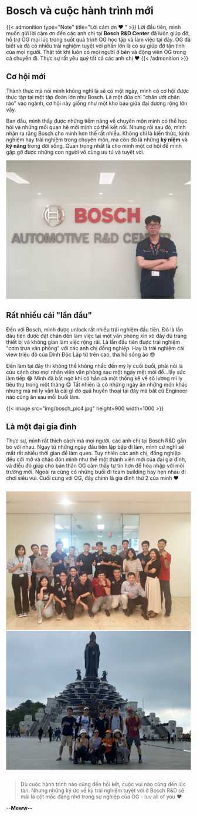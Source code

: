 # Bosch và cuộc hành trình mới


<!--more-->

{{< admonition type="Note" title="Lời cảm ơn ❤️ " >}}
Lời đầu tiên, mình muốn gửi lời cảm ơn đến các anh chị tại **Bosch R&D Center** đã luôn giúp đỡ, hỗ trợ OG mọi lúc trong suốt
quá trình OG học tập và làm việc tại đây. OG đã biết và đã có nhiều trải nghiệm tuyệt vời phần lớn là có sự giúp đỡ tận tình của mọi người. Thật tốt khi luôn có mọi người
ở bên và động viên OG trong cả chuyến đi. Thực sự rất yêu quý tất cả các anh chị :heart:
{{< /admonition >}}

## Cơ hội mới
Thành thực mà nói mình không nghĩ là sẽ có một ngày, mình có cơ hội được thực tập tại một tập đoàn lớn như Bosch. Là một đứa chỉ
"chân ướt chân ráo" vào ngành, cơ hội này giống như một kho báu giữa đại dương rộng lớn vậy.

Ban đầu, mình thấy được những tiềm năng về chuyên môn
mình có thể học hỏi và những mối quan hệ mới mình có thể kết nối. Nhưng rồi sau đó, mình nhận ra rằng Bosch cho mình hơn thế rất nhiều. Không chỉ là kiến thức, kinh nghiệm hay trải nghiệm trong chuyên môn, mà 
còn đó là những **kỷ niệm** và **kỹ năng** trong đời sống. Quan trọng nhất là cho mình một cơ hội để mình gặp gỡ được những con người vô cùng ưu tú và tuyệt vời.

![Bosch](img/bosch_pic1.jpg)

## Rất nhiều cái "lần đầu"
Đến với Bosch, mình được unlock rất nhiều trải nghiệm đầu tiên. Đó là lần đầu tiên được đặt chân đến làm việc tại một văn phòng xìn xò đầy đủ trang thiết bị
và không gian làm việc rộng rãi. Là lần đầu tiên được trải nghiệm "cơm trưa văn phòng" với các anh chị đồng nghiệp. Hay là trải nghiệm cái view triệu đô của Dinh Độc Lập từ trên cao, tha hồ sống ảo :sunglasses:

Đến làm tại đây thì không thể không nhắc đến mỳ ly cuối buổi, phải nói là cứu cánh cho mọi nhân viên văn phòng sau một ngày mệt mỏi để...lấy sức làm tiếp :joy: Mình đã bất ngờ khi có hẳn cả một thống kê về số lượng
mì ly tiêu thụ trong một tháng :yum: Tất nhiên là có những ngày ăn những món khác nhưng mà mì ly vẫn là cái gì đó quá huyền thoại tại đây mà bất cứ Engineer nào cũng ăn sau mỗi buổi làm.

<!-- ![Bosch](img/bosch_pic4.jpg) -->
{{< image src="img/bosch_pic4.jpg" height=900 width=1000 >}}

## Là một đại gia đình
Thực sự, mình rất thích cách mà mọi người, các anh chị tại Bosch R&D gắn bó với nhau. Ngay từ những ngày đầu tiên lập bập đi làm, mình cứ nghĩ sẽ mất rất nhiều thời gian để làm quen. Tuy nhiên các anh chị, đồng nghiệp đều cởi mở và chào đón mình như thể một thành viên mới của đại gia đình, và điều đó giúp cho bản thân OG cảm thấy tự tin hơn để hòa nhập với môi trường mới. Ngoài ra cũng có những buổi đi team building hay hẹn nhau đi chơi siêu vui. Cuối cùng với OG, đây chính là gia đình thứ 2 của mình :heart:


<div style="display: flex; justify-content: space-between;">

![bosch](img/bosch_family.jpg)
![bosch](img/bosch_pic3.jpg)

</div>

> Dù cuộc hành trình nào cũng đến hồi kết, cuộc vui nào cũng đến lúc tàn. Nhưng những ký ức về kỳ trải nghiệm tuyệt vời ở Bosch R&D sẽ mãi là cột mốc đáng nhớ trong sự nghiệp của OG - luv all of you :heart:

**--Meww--**
